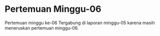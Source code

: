 # Pertemuan Minggu-06

Pertemuan minggu ke-06 Tergabung di laporan minggu-05 karena masih meneruskan pertemuan minggu-06.
